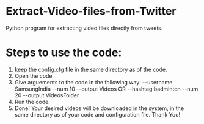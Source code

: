 # Extract-Video-files-from-Twitter
Python program for extracting video files directly from tweets.
# Steps to use the code:
1. keep the config.cfg file in the same directory as of the code.
2. Open the code
3. Give arguements to the code in the following way:
--username SamsungIndia --num 10 --output Videos
OR
--hashtag badminton --num 20 --output VideosFolder
4. Run the code. 
5. Done! Your desired videos will be downloaded in the system, in the same directory as of your code and configuration file.
Thank You!
